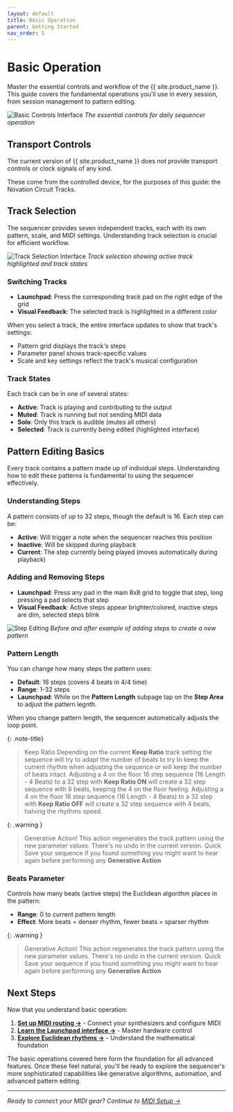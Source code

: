 ```yaml
---
layout: default
title: Basic Operation
parent: Getting Started
nav_order: 5
---
```


# Basic Operation

Master the essential controls and workflow of the {{ site.product_name }}. This guide covers the fundamental operations you'll use in every session, from session management to pattern editing.

![Basic Controls Interface](docs/img/basic-controls-interface.jpg)
*The essential controls for daily sequencer operation*

## Transport Controls

The current version of {{ site.product_name }} does not provide transport controls or clock signals of any kind.

These come from the controlled device, for the purposes of this guide: the Novation Circuit Tracks.

## Track Selection

The sequencer provides seven independent tracks, each with its own pattern, scale, and MIDI settings. Understanding track selection is crucial for efficient workflow.

![Track Selection Interface](docs/img/track-selection.jpg)
*Track selection showing active track highlighted and track states*

### Switching Tracks

- **Launchpad**: Press the corresponding track pad on the right edge of the grid
- **Visual Feedback**: The selected track is highlighted in a different color

When you select a track, the entire interface updates to show that track's settings:

- Pattern grid displays the track's steps
- Parameter panel shows track-specific values
- Scale and key settings reflect the track's musical configuration

### Track States

Each track can be in one of several states:

- **Active**: Track is playing and contributing to the output
- **Muted**: Track is running but not sending MIDI data
- **Solo**: Only this track is audible (mutes all others)
- **Selected**: Track is currently being edited (highlighted interface)

## Pattern Editing Basics

Every track contains a pattern made up of individual steps. Understanding how to edit these patterns is fundamental to using the sequencer effectively.

### Understanding Steps

A pattern consists of up to 32 steps, though the default is 16. Each step can be:

- **Active**: Will trigger a note when the sequencer reaches this position
- **Inactive**: Will be skipped during playback
- **Current**: The step currently being played (moves automatically during playback)

### Adding and Removing Steps

- **Launchpad**: Press any pad in the main 8x8 grid to toggle that step, long pressing a pad selects that step
- **Visual Feedback**: Active steps appear brighter/colored, inactive steps are dim, selected steps blink

![Step Editing](docs/img/step-editing-example.jpg)
*Before and after example of adding steps to create a new pattern*

### Pattern Length

You can change how many steps the pattern uses:

- **Default**: 16 steps (covers 4 beats in 4/4 time)
- **Range**: 1-32 steps
- **Launchpad**: While on the **Pattern Length** subpage tap on the **Step Area** to adjust the pattern legnth.

When you change pattern length, the sequencer automatically adjusts the loop point.

{: .note-title}
> Keep Ratio
> Depending on the current **Keep Ratio** track setting the sequence will try to adapt the number of beats to try to keep the current rhythm when adjusting the sequence or will keep the number of beats intact.
> Adjusting a 4 on the floor 16 step sequence (16 Length - 4 Beats) to a 32 step with **Keep Ratio ON** will create a 32 step sequence with 8 beats, keeping the 4 on the floor feeling.
> Adjusting a 4 on the floor 16 step sequence (16 Length - 4 Beats) to a 32 step with **Keep Ratio OFF** will create a 32 step sequence with 4 beats, halving the rhythms speed.

{: .warning }
> Generative Action!
> This action regenerates the track pattern using the new parameter values.
> There's no undo in the current version.
> Quick Save your sequence if you found something you might want to hear again before performing any **Generative Action**

### Beats Parameter

Controls how many beats (active steps) the Euclidean algorithm places in the pattern:

- **Range**: 0 to current pattern length
- **Effect**: More beats = denser rhythm, fewer beats = sparser rhythm

{: .warning }
> Generative Action!
> This action regenerates the track pattern using the new parameter values.
> There's no undo in the current version.
> Quick Save your sequence if you found something you might want to hear again before performing any **Generative Action**

## Next Steps

Now that you understand basic operation:

1. **[Set up MIDI routing →](../midi-setup.html)** - Connect your synthesizers and configure MIDI
2. **[Learn the Launchpad interface →](../launchpad/pad-layout.html)** - Master hardware control
3. **[Explore Euclidean rhythms →](../euclidean/introduction.html)** - Understand the mathematical foundation

The basic operations covered here form the foundation for all advanced features. Once these feel natural, you'll be ready to explore the sequencer's more sophisticated capabilities like generative algorithms, automation, and advanced pattern editing.

---

*Ready to connect your MIDI gear? Continue to [MIDI Setup →](../midi-setup.html)*
